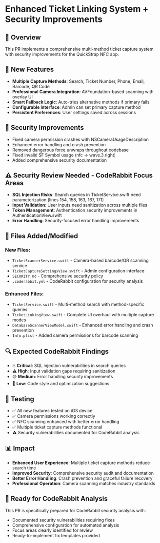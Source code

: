 # Enhanced Ticket Linking System + Security Improvements

## 🎯 Overview
This PR implements a comprehensive multi-method ticket capture system with security improvements for the QuickStrap NFC app.

## 🚀 New Features
- **Multiple Capture Methods**: Search, Ticket Number, Phone, Email, Barcode, QR Code
- **Professional Camera Integration**: AVFoundation-based scanning with overlay UI
- **Smart Fallback Logic**: Auto-tries alternative methods if primary fails
- **Configurable Interface**: Admin can set primary capture method
- **Persistent Preferences**: User settings saved across sessions

## 🔐 Security Improvements
- Fixed camera permission crashes with NSCameraUsageDescription
- Enhanced error handling and crash prevention
- Removed dangerous force unwraps throughout codebase
- Fixed invalid SF Symbol usage (nfc → wave.3.right)
- Added comprehensive security documentation

## ⚠️ Security Review Needed - CodeRabbit Focus Areas
- **SQL Injection Risks**: Search queries in TicketService.swift need parameterization (lines 154, 158, 163, 167, 171)
- **Input Validation**: User inputs need sanitization across multiple files
- **Token Management**: Authentication security improvements in AuthenticationView.swift
- **Error Handling**: Security-focused error handling improvements

## 📁 Files Added/Modified
### New Files:
- `TicketScannerService.swift` - Camera-based barcode/QR scanning service
- `TicketCaptureSettingsView.swift` - Admin configuration interface
- `SECURITY.md` - Comprehensive security policy
- `.coderabbit.yml` - CodeRabbit configuration for security analysis

### Enhanced Files:
- `TicketService.swift` - Multi-method search with method-specific queries
- `TicketLinkingView.swift` - Complete UI overhaul with multiple capture modes
- `DatabaseScannerViewModel.swift` - Enhanced error handling and crash prevention
- `Info.plist` - Added camera permissions for barcode scanning

## 🔍 Expected CodeRabbit Findings
- 🔥 **Critical**: SQL injection vulnerabilities in search queries
- ⚠️ **High**: Input validation gaps requiring sanitization
- 🟡 **Medium**: Error handling security improvements
- 🔵 **Low**: Code style and optimization suggestions

## 🧪 Testing
- ✅ All new features tested on iOS device
- ✅ Camera permissions working correctly
- ✅ NFC scanning enhanced with better error handling
- ✅ Multiple ticket capture methods functional
- ⚠️ Security vulnerabilities documented for CodeRabbit analysis

## 📊 Impact
- **Enhanced User Experience**: Multiple ticket capture methods reduce search time
- **Improved Security**: Comprehensive security audit and documentation
- **Better Error Handling**: Crash prevention and graceful failure recovery
- **Professional Operation**: Camera scanning matches industry standards

## 🎯 Ready for CodeRabbit Analysis
This PR is specifically prepared for CodeRabbit security analysis with:
- Documented security vulnerabilities requiring fixes
- Comprehensive configuration for automated analysis
- Focus areas clearly identified for review
- Ready-to-implement fix templates provided
